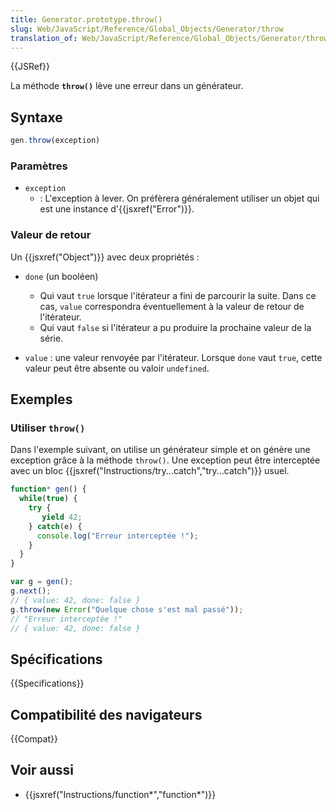 ```yaml
---
title: Generator.prototype.throw()
slug: Web/JavaScript/Reference/Global_Objects/Generator/throw
translation_of: Web/JavaScript/Reference/Global_Objects/Generator/throw
---
```


{{JSRef}}

La méthode **`throw()`** lève une erreur dans un générateur.

## Syntaxe

```js
gen.throw(exception)
```

### Paramètres

- `exception`
  - : L'exception à lever. On préfèrera généralement utiliser un objet qui est une instance d'{{jsxref("Error")}}.

### Valeur de retour

Un {{jsxref("Object")}} avec deux propriétés :

- `done` (un booléen)

  - Qui vaut `true` lorsque l'itérateur a fini de parcourir la suite. Dans ce cas, `value` correspondra éventuellement à la valeur de retour de l'itérateur.
  - Qui vaut `false` si l'itérateur a pu produire la prochaine valeur de la série.

- `value` : une valeur renvoyée par l'itérateur. Lorsque `done` vaut `true`, cette valeur peut être absente ou valoir `undefined`.

## Exemples

### Utiliser `throw()`

Dans l'exemple suivant, on utilise un générateur simple et on génère une exception grâce à la méthode `throw()`. Une exception peut être interceptée avec un bloc {{jsxref("Instructions/try...catch","try...catch")}} usuel.

```js
function* gen() {
  while(true) {
    try {
       yield 42;
    } catch(e) {
      console.log("Erreur interceptée !");
    }
  }
}

var g = gen();
g.next();
// { value: 42, done: false }
g.throw(new Error("Quelque chose s'est mal passé"));
// "Erreur interceptée !"
// { value: 42, done: false }
```

## Spécifications

{{Specifications}}

## Compatibilité des navigateurs

{{Compat}}

## Voir aussi

- {{jsxref("Instructions/function*","function*")}}
